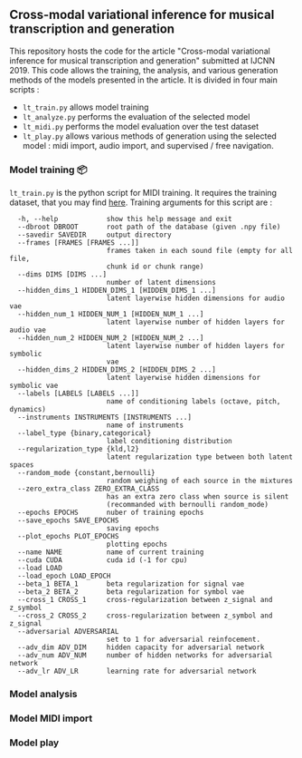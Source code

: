 ## Cross-modal variational inference for musical transcription and generation

This repository hosts the code for the article "Cross-modal variational inference for musical transcription and generation" submitted at IJCNN 2019. This code allows the training, the analysis, and various generation methods of the models presented in the article. It is divided in four main scripts :  

* `lt_train.py` allows model training
* `lt_analyze.py` performs the evaluation of the selected model 
* `lt_midi.py` performs the model evaluation over the test dataset
* `lt_play.py` allows various methods of generation using the selected model : midi import, audio import, and supervised / free navigation.


### Model training :package:
`lt_train.py` is the python script for MIDI training. It requires the training dataset, that you may find [here](http://www.wolfgang.wang/lt_set.zip). Training arguments for this script are : 

```
  -h, --help            show this help message and exit
  --dbroot DBROOT       root path of the database (given .npy file)
  --savedir SAVEDIR     output directory
  --frames [FRAMES [FRAMES ...]]
                        frames taken in each sound file (empty for all file,
                        chunk id or chunk range)
  --dims DIMS [DIMS ...]
                        number of latent dimensions
  --hidden_dims_1 HIDDEN_DIMS_1 [HIDDEN_DIMS_1 ...]
                        latent layerwise hidden dimensions for audio vae
  --hidden_num_1 HIDDEN_NUM_1 [HIDDEN_NUM_1 ...]
                        latent layerwise number of hidden layers for audio vae
  --hidden_num_2 HIDDEN_NUM_2 [HIDDEN_NUM_2 ...]
                        latent layerwise number of hidden layers for symbolic
                        vae
  --hidden_dims_2 HIDDEN_DIMS_2 [HIDDEN_DIMS_2 ...]
                        latent layerwise hidden dimensions for symbolic vae
  --labels [LABELS [LABELS ...]]
                        name of conditioning labels (octave, pitch, dynamics)
  --instruments INSTRUMENTS [INSTRUMENTS ...]
                        name of instruments
  --label_type {binary,categorical}
                        label conditioning distribution
  --regularization_type {kld,l2}
                        latent regularization type between both latent spaces
  --random_mode {constant,bernoulli}
                        random weighing of each source in the mixtures
  --zero_extra_class ZERO_EXTRA_CLASS
                        has an extra zero class when source is silent
                        (recommanded with bernoulli random_mode)
  --epochs EPOCHS       nuber of training epochs
  --save_epochs SAVE_EPOCHS
                        saving epochs
  --plot_epochs PLOT_EPOCHS
                        plotting epochs
  --name NAME           name of current training
  --cuda CUDA           cuda id (-1 for cpu)
  --load LOAD
  --load_epoch LOAD_EPOCH
  --beta_1 BETA_1       beta regularization for signal vae
  --beta_2 BETA_2       beta regularization for symbol vae
  --cross_1 CROSS_1     cross-regularization between z_signal and z_symbol
  --cross_2 CROSS_2     cross-regularization between z_symbol and z_signal
  --adversarial ADVERSARIAL
                        set to 1 for adversarial reinfocement.
  --adv_dim ADV_DIM     hidden capacity for adversarial network
  --adv_num ADV_NUM     number of hidden networks for adversarial network
  --adv_lr ADV_LR       learning rate for adversarial network
  ```



### Model analysis


### Model MIDI import 


### Model play

